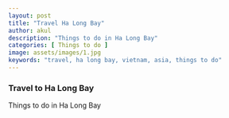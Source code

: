 ```yaml
---
layout: post
title: "Travel Ha Long Bay"
author: akul
description: "Things to do in Ha Long Bay"
categories: [ Things to do ]
image: assets/images/1.jpg
keywords: "travel, ha long bay, vietnam, asia, things to do"
---
```


### Travel to Ha Long Bay

Things to do in Ha Long Bay